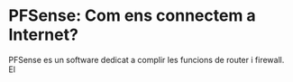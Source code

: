 # PFSense: Com ens connectem a Internet?

PFSense es un software dedicat a complir les funcions de router i firewall. El 